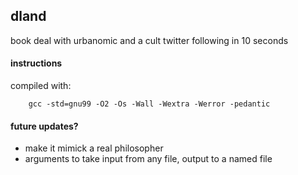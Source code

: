 ## dland
book deal with urbanomic and a cult twitter following in 10 seconds

#### instructions
compiled with:
```
    gcc -std=gnu99 -O2 -Os -Wall -Wextra -Werror -pedantic
```

#### future updates?
* make it mimick a real philosopher
* arguments to take input from any file, output to a named file

